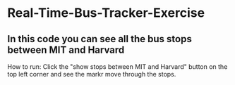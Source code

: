 # Real-Time-Bus-Tracker-Exercise
## In this code you can see all the bus stops between MIT and Harvard

How to run:
Click the "show stops between MIT and Harvard" button on the top left corner and see the markr move through the stops.
